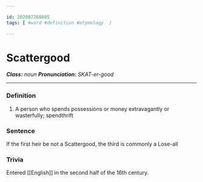 ```yaml
---

id: 202007260805
tags: [ #word #definition #etymology  ]

---
```


# Scattergood
**_Class:_** *noun*
**_Pronunciation:_** *SKAT-er-good*

---

### Definition
1. A person who spends possessions or money extravagantly or wasterfully; spendthrift
### Sentence
If the first heir be not a Scattergood, the third is commonly a Lose-all

### Trivia
Entered [[English]] in the second half of the 16th century.